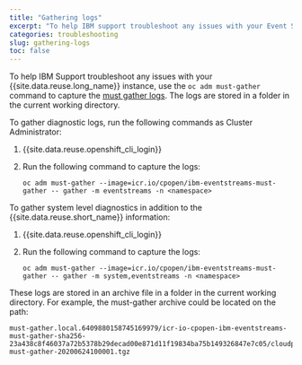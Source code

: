 ```yaml
---
title: "Gathering logs"
excerpt: "To help IBM support troubleshoot any issues with your Event Streams installation, run the log gathering script."
categories: troubleshooting
slug: gathering-logs
toc: false
---
```


To help IBM Support troubleshoot any issues with your {{site.data.reuse.long_name}} instance, use the `oc adm must-gather` command to capture the [must gather logs](https://docs.openshift.com/container-platform/4.8/support/gathering-cluster-data.html). The logs are stored in a folder in the current working directory.

To gather diagnostic logs, run the following commands as Cluster Administrator:

1. {{site.data.reuse.openshift_cli_login}}
2. Run the following command to capture the logs:

   `oc adm must-gather --image=icr.io/cpopen/ibm-eventstreams-must-gather -- gather -m eventstreams -n <namespace>`

To gather system level diagnostics in addition to the {{site.data.reuse.short_name}} information:

1. {{site.data.reuse.openshift_cli_login}}
2. Run the following command to capture the logs:

   `oc adm must-gather --image=icr.io/cpopen/ibm-eventstreams-must-gather -- gather -m system,eventstreams -n <namespace>`

These logs are stored in an archive file in a folder in the current working directory.
For example, the must-gather archive could be located on the path:
```
must-gather.local.6409880158745169979/icr-io-cpopen-ibm-eventstreams-must-gather-sha256-23a438c8f46037a72b5378b29decad00e871d11f19834ba75b149326847e7c05/cloudpak-must-gather-20200624100001.tgz
```
